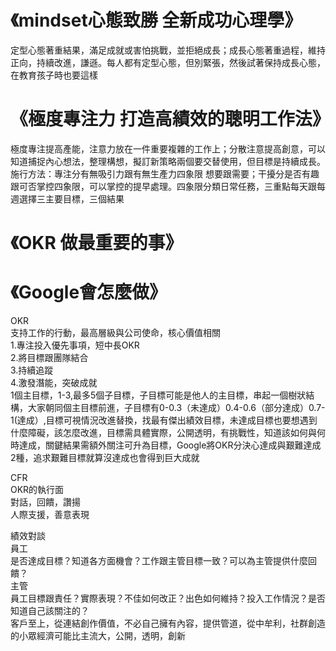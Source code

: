 # 《mindset心態致勝 全新成功心理學》  
定型心態著重結果，滿足成就或害怕挑戰，並拒絕成長；成長心態著重過程，維持正向，持續改進，謙遜。每人都有定型心態，但別緊張，然後試著保持成長心態，在教育孩子時也要這樣

# 《極度專注力 打造高績效的聰明工作法》
極度專注提高產能，注意力放在一件重要複雜的工作上；分散注意提高創意，可以知道捕捉內心想法，整理構想，擬訂新策略兩個要交替使用，但目標是持續成長。  
施行方法：專注分有無吸引力跟有無生產力四象限 想要跟需要；干擾分是否有趣跟可否掌控四象限，可以掌控的提早處理。四象限分類日常任務，三重點每天跟每週選擇三主要目標，三個結果  

# 《OKR 做最重要的事》
# 《Google會怎麼做》
OKR  
支持工作的行動，最高層級與公司使命，核心價值相關  
1.專注投入優先事項，短中長OKR  
2.將目標跟團隊結合  
3.持續追蹤  
4.激發潛能，突破成就  
1個主目標，1-3,最多5個子目標，子目標可能是他人的主目標，串起一個樹狀結構，大家朝同個主目標前進，子目標有0-0.3（未達成）0.4-0.6（部分達成）0.7-1(達成）,目標可視情況改進替換，找最有傑出績效目標，未達成目標也要想遇到什麼障礙，該怎麼改進，目標需具體實際，公開透明，有挑戰性，知道該如何與何時達成，關鍵結果需額外關注可升為目標，Google將OKR分決心達成與艱難達成2種，追求艱難目標就算沒達成也會得到巨大成就  

CFR  
OKR的執行面  
對話，回饋，讚揚  
人際支援，善意表現  

績效對談  
員工  
是否達成目標？知道各方面機會？工作跟主管目標一致？可以為主管提供什麼回饋？  
主管  
員工目標跟責任？實際表現？不佳如何改正？出色如何維持？投入工作情況？是否知道自己該關注的？  
客戶至上，從連結創作價值，不必自己擁有內容，提供管道，從中牟利，社群創造的小眾經濟可能比主流大，公開，透明，創新  


